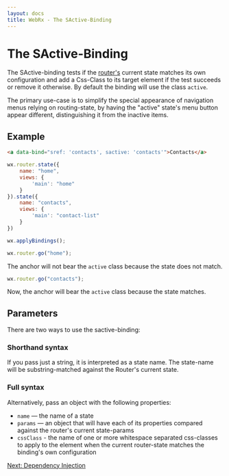 ```yaml
---
layout: docs
title: WebRx - The SActive-Binding
---
```

# The SActive-Binding

The SActive-binding tests if the [router's](/docs/routing-overview.html) current state matches its own configuration
and add a Css-Class to its target element if the test succeeds or remove it otherwise. By default the binding will use
the class <code>active</code>.

The primary use-case is to simplify the special appearance of navigation menus relying on routing-state, by having the "active" state's menu 
button appear different, distinguishing it from the inactive items.

## Example

```html
<a data-bind="sref: 'contacts', sactive: 'contacts'">Contacts</a>
```
 
```javascript
wx.router.state({
    name: "home",
    views: {
        'main': "home"
    }
}).state({
    name: "contacts",
    views: {
        'main': "contact-list"
    }
})

wx.applyBindings();

wx.router.go("home");
```

The anchor will not bear the <code>active</code> class because the state does not match.

```javascript
wx.router.go("contacts");
```

Now, the anchor will bear the <code>active</code> class because the state matches.


## Parameters

There are two ways to use the sactive-binding:

### Shorthand syntax

If you pass just a string, it is interpreted as a state name. The state-name will be substring-matched against the Router's
current state.

### Full syntax

Alternatively, pass an object with the following properties:

- <code>name</code> — the name of a state
- <code>params</code> — an object that will have each of its properties compared against the router's current state-params
- <code>cssClass</code> - the name of one or more whitespace separated css-classes to apply to the element when the current router-state matches the binding's own configuration

<a class="next-topic" href="/docs/dependency-injection-overview.html">Next: Dependency Injection</a>
